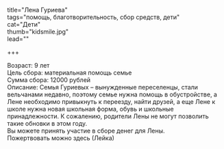 title="Лена Гуриева"  
tags="помощь, благотворительность, сбор средств, дети"  
cat="Дети"  
thumb="kidsmile.jpg"  
lead=""  

+++

Возраст: 9 лет  
Цель сбора: материальная помощь семье  
Сумма сбора: 12000 рублей  
Описание: Семья Гуриевых – вынужденные переселенцы, стали вельчанами недавно, поэтому семье нужна помощь в обустройстве, а Лене необходимо привыкнуть к переезду, найти друзей, а еще Лене к школе нужна новая школьная форма, обувь и школьные принадлежности. К сожалению, родители Лены не могут позволить такие обновки в этом году.  
Вы можете принять участие в сборе денег для Лены.  
Пожертвовать можно здесь (Лейка)
